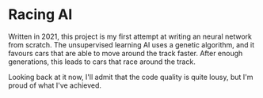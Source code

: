# Racing AI

Written in 2021, this project is my first attempt at writing an neural network from scratch. The unsupervised learning AI uses a genetic algorithm, and it favours cars that are able to move around the track faster. After enough generations, this leads to cars that race around the track.

Looking back at it now, I'll admit that the code quality is quite lousy, but I'm proud of what I've achieved.